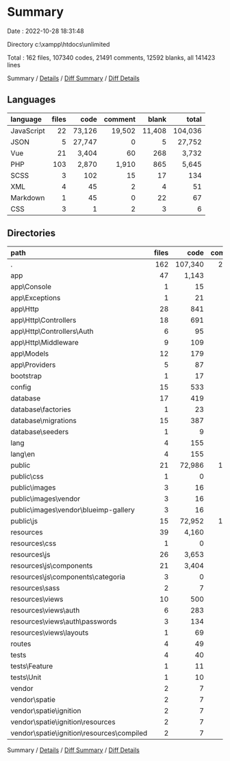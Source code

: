 # Summary

Date : 2022-10-28 18:31:48

Directory c:\\xampp\\htdocs\\unlimited

Total : 162 files,  107340 codes, 21491 comments, 12592 blanks, all 141423 lines

Summary / [Details](details.md) / [Diff Summary](diff.md) / [Diff Details](diff-details.md)

## Languages
| language | files | code | comment | blank | total |
| :--- | ---: | ---: | ---: | ---: | ---: |
| JavaScript | 22 | 73,126 | 19,502 | 11,408 | 104,036 |
| JSON | 5 | 27,747 | 0 | 5 | 27,752 |
| Vue | 21 | 3,404 | 60 | 268 | 3,732 |
| PHP | 103 | 2,870 | 1,910 | 865 | 5,645 |
| SCSS | 3 | 102 | 15 | 17 | 134 |
| XML | 4 | 45 | 2 | 4 | 51 |
| Markdown | 1 | 45 | 0 | 22 | 67 |
| CSS | 3 | 1 | 2 | 3 | 6 |

## Directories
| path | files | code | comment | blank | total |
| :--- | ---: | ---: | ---: | ---: | ---: |
| . | 162 | 107,340 | 21,491 | 12,592 | 141,423 |
| app | 47 | 1,143 | 821 | 356 | 2,320 |
| app\\Console | 1 | 15 | 12 | 6 | 33 |
| app\\Exceptions | 1 | 21 | 23 | 7 | 51 |
| app\\Http | 28 | 841 | 667 | 216 | 1,724 |
| app\\Http\\Controllers | 18 | 691 | 583 | 170 | 1,444 |
| app\\Http\\Controllers\\Auth | 6 | 95 | 117 | 41 | 253 |
| app\\Http\\Middleware | 9 | 109 | 63 | 39 | 211 |
| app\\Models | 12 | 179 | 56 | 96 | 331 |
| app\\Providers | 5 | 87 | 63 | 31 | 181 |
| bootstrap | 1 | 17 | 30 | 9 | 56 |
| config | 15 | 533 | 733 | 239 | 1,505 |
| database | 17 | 419 | 174 | 71 | 664 |
| database\\factories | 1 | 23 | 13 | 5 | 41 |
| database\\migrations | 15 | 387 | 150 | 61 | 598 |
| database\\seeders | 1 | 9 | 11 | 5 | 25 |
| lang | 4 | 155 | 60 | 24 | 239 |
| lang\\en | 4 | 155 | 60 | 24 | 239 |
| public | 21 | 72,986 | 19,496 | 11,390 | 103,872 |
| public\\css | 1 | 0 | 0 | 2 | 2 |
| public\\images | 3 | 16 | 0 | 3 | 19 |
| public\\images\\vendor | 3 | 16 | 0 | 3 | 19 |
| public\\images\\vendor\\blueimp-gallery | 3 | 16 | 0 | 3 | 19 |
| public\\js | 15 | 72,952 | 19,466 | 11,372 | 103,790 |
| resources | 39 | 4,160 | 100 | 419 | 4,679 |
| resources\\css | 1 | 0 | 0 | 1 | 1 |
| resources\\js | 26 | 3,653 | 95 | 310 | 4,058 |
| resources\\js\\components | 21 | 3,404 | 60 | 268 | 3,732 |
| resources\\js\\components\\categoria | 3 | 0 | 0 | 3 | 3 |
| resources\\sass | 2 | 7 | 5 | 5 | 17 |
| resources\\views | 10 | 500 | 0 | 103 | 603 |
| resources\\views\\auth | 6 | 283 | 0 | 62 | 345 |
| resources\\views\\auth\\passwords | 3 | 134 | 0 | 30 | 164 |
| resources\\views\\layouts | 1 | 69 | 0 | 12 | 81 |
| routes | 4 | 49 | 46 | 32 | 127 |
| tests | 4 | 40 | 16 | 19 | 75 |
| tests\\Feature | 1 | 11 | 6 | 5 | 22 |
| tests\\Unit | 1 | 10 | 5 | 4 | 19 |
| vendor | 2 | 7 | 2 | 1 | 10 |
| vendor\\spatie | 2 | 7 | 2 | 1 | 10 |
| vendor\\spatie\\ignition | 2 | 7 | 2 | 1 | 10 |
| vendor\\spatie\\ignition\\resources | 2 | 7 | 2 | 1 | 10 |
| vendor\\spatie\\ignition\\resources\\compiled | 2 | 7 | 2 | 1 | 10 |

Summary / [Details](details.md) / [Diff Summary](diff.md) / [Diff Details](diff-details.md)